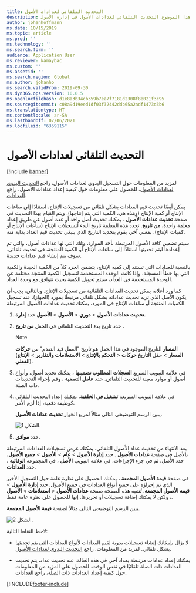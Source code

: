 ```yaml
---
title: التحديث التلقائي لعدادات الأصول
description: يصف هذا الموضوع التحديث التلقائي لعدادات الأصول‬ في إدارة الأصول.
author: johanhoffmann
ms.date: 10/15/2019
ms.topic: article
ms.prod: ''
ms.technology: ''
ms.search.form: ''
audience: Application User
ms.reviewer: kamaybac
ms.custom: ''
ms.assetid: ''
ms.search.region: Global
ms.author: johanho
ms.search.validFrom: 2019-09-30
ms.dyn365.ops.version: 10.0.5
ms.openlocfilehash: d1e8a3b34cb359b7ea7f7181d2308f8e021f3c95
ms.sourcegitcommit: c08a9d19eed1df03f32442ddb65a2adf1473d3b6
ms.translationtype: HT
ms.contentlocale: ar-SA
ms.lasthandoff: 07/06/2021
ms.locfileid: "6359115"
---
```

# <a name="automatic-update-of-asset-counters"></a>التحديث التلقائي لعدادات الأصول

[!include [banner](../../includes/banner.md)]

لمزيد من المعلومات حول التسجيل اليدوي لعدادات الأصول، راجع [التحديث اليدوي لعدادات الأصول](../work-orders/manual-update-of-asset-counters.md). للحصول علي معلومات حول كيفية إعداد عدادات الأصول، راجع [العدادات](../setup-for-objects/counters.md).

يمكن أيضًا تحديث قيم العدادات بشكل تلقائي من تسجيلات الإنتاج، استنادًا إلى ساعات الإنتاج أو كمية الإنتاج (وهذه هي، الكمية التي يتم إنتاجها). ويتم القيام بهذا التحديث في صفحة **تحديث عدادات الأصول** . يمكنك تحديث أصل واحد أو عدة أصول عن طريق إعداد معلمة واحدة، **من تاريخ**. تحدد هذه المعلمة تاريخ البدء لتسجيلات الإنتاج (ساعات الإنتاج أو كميات الإنتاج). بمعني آخر، يقوم بتحديد التاريخ الذي ينبغي تحديث قيم العداد بداية منه.

سيتم تضمين كافة الأصول المرتبطة بأحد الموارد، *وتلك* التي لها عدادات أصول، والتي تم إعدادها ليتم تحديثها استنادًا إلى ساعات الإنتاج أو الكمية المنتجة، في تحديث تلقائي. سوف يتم إنشاء قيم عدادات جديدة.

بالنسبة للعدادات التي تستند إلى كميه الإنتاج، يتضمن الجرد كلاً من الكمية الجيدة والكمية التي بها خطأ المسجلة. وإذا كانت الوحدة المستخدمة لتسجيل الكمية المنتجة مختلفة عن الوحدة المستخدمة في العداد، سيتم تحويل الكمية بحيث تتوافق مع وحدة العداد.

كما ورد أعلاه، يمكن تحديث العدادات التلقائية من تسجيلات الإنتاج. وبالتالي، يجب أن يكون الأصل الذي تريد تحديث عداداته بشكل تلقائي مرتبطًا بمورد (الجهاز). عند تسجيل الكميات المنتجة أو ساعات الإنتاج في المورد، يمكنك تحديث عدادات الأصول المرتبطة.

1. حدد **إدارة‏‎ الأصول‏‎** > **دوري** > **الأصول‏‎** > **تحديث عدادات الأصول‏‎**.

2. حدد تاريخ بدء التحديث التلقائي في الحقل **من تاريخ** .

    >[!NOTE]
    >التاريخ الموجود في هذا الحقل هو تاريخ "العمل قيد التقدم" من **حركات‏‎ المسار** (**التحكم بالإنتاج‬** > **الاستعلامات والتقارير‬** > **الإنتاج‬‏‎** > **حركات‏‎ المسار** > حقل **التاريخ‏‎ الفعلي**).

3. في علامة التبويب السريع **السجلات المطلوب تضمينها‬** ، يمكنك تحديد أصول، وأنواع أصول أو موارد معينة للتحديث التلقائي. حدد **عامل التصفية** ، وقم بإجراء التحديدات ذات الصلة.

4. في علامة التبويب السريعة **تشغيل في الخلفية‬**، يمكنك إعداد التحديث التلقائي كوظيفة دفعية، إذا لزم الأمر.

    يبين الرسم التوضيحي التالي مثالاً لمربع الحوار **تحديث عدادات الأصول**.

    ![الشكل 1.](media/12-work-orders.png)

5. حدد **موافق**. 

بعد الانتهاء من تحديث عداد الأصول التلقائي، يمكنك عرض تسجيلات العدادات المرتبطة بالأصل في صفحة **عدادات الأصول** . حدد **إدارة الأصول** > **عام** > **الأصول** > **جميع الأصول**، حدد الأصل، ثم في جزء الإجراءات، في علامة التبويب **الأصل** ، في المجموعة **الوقائية** ، حدد **العدادات**.

في صفحة **قيمة الأصول المجمعة** ، يمكنك الحصول على نظرة عامة حول التسجيل الأخير الذي تم إجراؤه على جميع أنواع العدادات في جميع الأصول. حدد **إدارة الأصول** > **استعلامات** > **الأصول‏‎** > **قيمة الأصول المجمعة**. تُشبه هذه الصفحة صفحة **عدادات الأصول** ، ولكن لا يمكنك إضافة تسجيلات أو تحريرها. إنها للحصول على نظرة عامة فقط.

يبين الرسم التوضيحي التالي مثالاً لصفحة **قيمة الأصول المجمعة**.

![الشكل 2.](media/13-work-orders.png)

لاحظ النقاط التالية:

- لا يزال بإمكانك إنشاء تسجيلات يدوية لقيم العدادات لأنواع العدادات التي يتم تحديثها بشكل تلقائي. لمزيد من المعلومات، راجع [التحديث اليدوي لعدادات الأصول](../work-orders/manual-update-of-asset-counters.md).

- يمكنك إعداد عدادات مرتبطة بعداد آخر. في هذه الحالة، عند تحديث عداد، يتم تحديث العدادات ذات الصلة تلقائيًا في نفس الوقت. للحصول علي المزيد من المعلومات حول كيفية إعداد العدادات ذات الصلة، راجع [العدادات](../setup-for-objects/counters.md).



[!INCLUDE[footer-include](../../../includes/footer-banner.md)]
